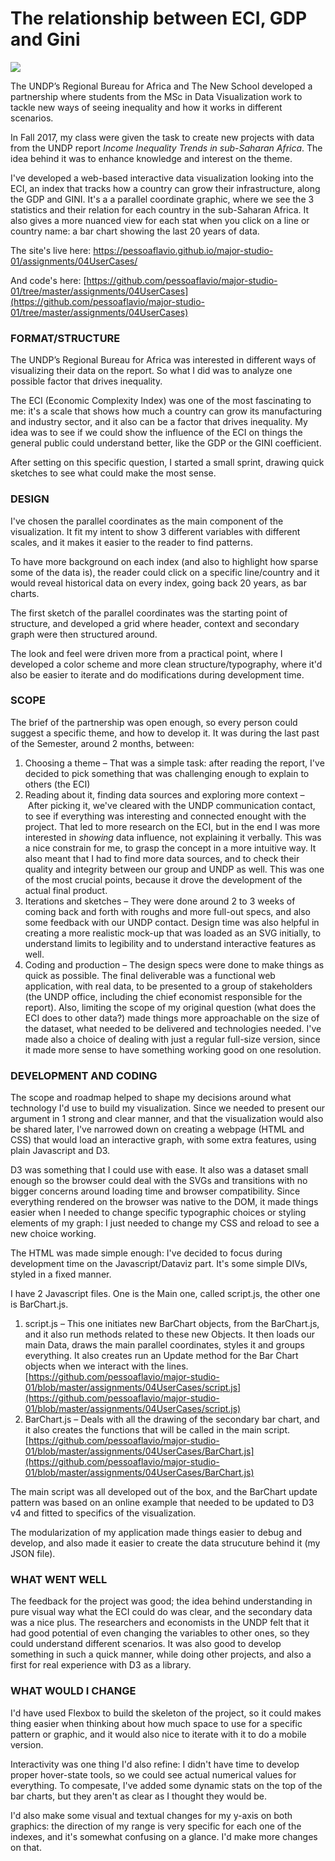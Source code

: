 # The relationship between ECI, GDP and Gini

![](https://raw.githubusercontent.com/pessoaflavio/pessoaflavio.github.io/master/hive/ScreenShot.png)

The UNDP’s Regional Bureau for Africa and The New School developed a partnership where students from the MSc in Data Visualization work to tackle new ways of seeing inequality and how it works in different scenarios.

In Fall 2017, my class were given the task to create new projects with data from the UNDP report *Income Inequality Trends in sub-Saharan Africa*. The idea behind it was to enhance knowledge and interest on the theme.

I've developed a web-based interactive data visualization looking into the ECI, an index that tracks how a country can grow their infrastructure, along the GDP and GINI. It's a a parallel coordinate graphic, where we see the 3 statistics and their relation for each country in the sub-Saharan Africa. It also gives a more nuanced view for each stat when you click on a line or country name: a bar chart showing the last 20 years of data.

The site's live here:
[https://pessoaflavio.github.io/major-studio-01/assignments/04UserCases/
](https://pessoaflavio.github.io/major-studio-01/assignments/04UserCases/)

And code's here:
[https://github.com/pessoaflavio/major-studio-01/tree/master/assignments/04UserCases](https://github.com/pessoaflavio/major-studio-01/tree/master/assignments/04UserCases)

### FORMAT/STRUCTURE

The UNDP’s Regional Bureau for Africa was interested in different ways of visualizing their data on the report. So what I did was to analyze one possible factor that drives inequality. 

The ECI (Economic Complexity Index) was one of the most fascinating to me: it's a scale that shows how much a  country can grow its manufacturing and industry sector, and it also can be a factor that drives inequality. My idea was to see if we could show the influence of the ECI on things the general public could understand better, like the GDP or the GINI coefficient. 

After setting on this specific question, I started a small sprint, drawing quick sketches to see what could make the most sense.

### DESIGN

I've chosen the parallel coordinates as the main component of the visualization. It fit my intent to show 3 different variables with different scales, and it makes it easier to the reader to find patterns.

To have more background on each index (and also to highlight how sparse some of the data is), the reader could click on a specific line/country and it would reveal historical data on every index, going back 20 years, as bar charts.

The first sketch of the parallel coordinates was the starting point of structure, and developed a grid where header, context and secondary graph were then structured around.

The look and feel were driven more from a practical point, where I developed a color scheme and more clean structure/typography, where it'd also be easier to iterate and do modifications during development time.

### SCOPE
The brief of the partnership was open enough, so every person could suggest a specific theme, and how to develop it. It was during the last past of the Semester, around 2 months, between:

1. Choosing a theme – That was a simple task: after reading the report, I've decided to pick something that was challenging enough to explain to others (the ECI)
2. Reading about it, finding data sources and exploring more context – After picking it, we've cleared with the UNDP communication contact, to see if everything was interesting and connected enought with the project. That led to more research on the ECI, but in the end I was more interested in *showing* data influence, not explaining it verbally. This was a nice constrain for me, to grasp the concept in a more intuitive way. It also meant that I had to find more data sources, and to check their quality and integrity between our group and UNDP as well. This was one of the most crucial points, because it drove the development of the actual final product.
3. Iterations and sketches – They were done around 2 to 3 weeks of coming back and forth with roughs and more full-out specs, and also some feedback with our UNDP contact. Design time was also helpful in creating a more realistic mock-up that was loaded as an SVG initially, to understand limits to legibility and to understand interactive features as well.
4. Coding and production – The design specs were done to make things as quick as possible. The final deliverable was a functional web application, with real data, to be presented to a group of stakeholders (the UNDP office, including the chief economist responsible for the report). Also, limiting the scope of my original question (what does the ECI does to other data?) made things more approachable on the size of the dataset, what needed to be delivered and technologies needed. I've made also a choice of dealing with just a regular full-size version, since it made more sense to have something working good on one resolution.

### DEVELOPMENT AND CODING

The scope and roadmap helped to shape my decisions around what technology I'd use to build my visualization. Since we needed to present our argument in 1 strong and clear manner, and that the visualization would also be shared later, I've narrowed down on creating a webpage (HTML and CSS) that would load an interactive graph, with some extra features, using plain Javascript and D3.

D3 was something that I could use with ease. It also was a dataset small enough so the browser could deal with the SVGs and transitions with no bigger concerns around loading time and browser compatibility. Since everything rendered on the browser was native to the DOM, it made things easier when I needed to change specific typographic choices or styling elements of my graph: I just needed to change my CSS and reload to see a new choice working.

The HTML was made simple enough: I've decided to focus during development time on the Javascript/Dataviz part. It's some simple DIVs, styled in a fixed manner.

I have 2 Javascript files. One is the Main one, called script.js, the other one is BarChart.js. 

1. script.js – This one initiates new BarChart objects, from the BarChart.js, and it also run methods related to these new Objects. It then loads our main Data, draws the main parallel coordinates, styles it and groups everything. It also creates run an Update method for the Bar Chart objects when we interact with the lines. [https://github.com/pessoaflavio/major-studio-01/blob/master/assignments/04UserCases/script.js](https://github.com/pessoaflavio/major-studio-01/blob/master/assignments/04UserCases/script.js)
2. BarChart.js – Deals with all the drawing of the secondary bar chart, and it also creates the functions that will be called in the main script. [https://github.com/pessoaflavio/major-studio-01/blob/master/assignments/04UserCases/BarChart.js](https://github.com/pessoaflavio/major-studio-01/blob/master/assignments/04UserCases/BarChart.js)

The main script was all developed out of the box, and the BarChart update pattern was based on an online example that needed to be updated to D3 v4 and fitted to specifics of the visualization. 

The modularization of my application made things easier to debug and develop, and also made it easier to create the data strucuture behind it (my JSON file).

### WHAT WENT WELL

The feedback for the project was good; the idea behind understanding in pure visual way what the ECI could do was clear, and the secondary data was a nice plus. The researchers and economists in the UNDP felt that it had good potential of even changing the variables to other ones, so they could understand different scenarios. It was also good to develop something in such a quick manner, while doing other projects, and also a first for real experience with D3 as a library.

### WHAT WOULD I CHANGE

I'd have used Flexbox to build the skeleton of the project, so it could makes thing easier when thinking about how much space to use for a specific pattern or graphic, and it would also nice to iterate with it to do a mobile version.

Interactivity was one thing I'd also refine: I didn't have time to develop proper hover-state tools, so we could see actual numerical values for everything. To compesate, I've added some dynamic stats on the top of the bar charts, but they aren't as clear as I thought they would be.

I'd also make some visual and textual changes for my y-axis on both graphics: the direction of my range is very specific for each one of the indexes, and it's somewhat confusing on a glance. I'd make more changes on that.


